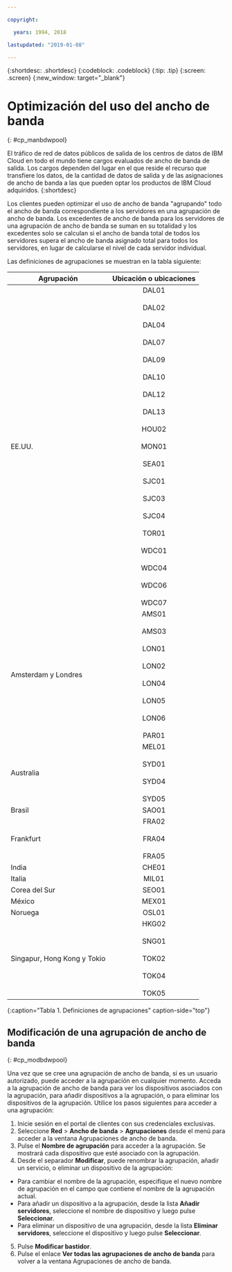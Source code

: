 ```yaml
---

copyright:

  years: 1994, 2018

lastupdated: "2019-01-08"

---
```


{:shortdesc: .shortdesc}
{:codeblock: .codeblock}
{:tip: .tip}
{:screen: .screen}
{:new_window: target="_blank"}


# Optimización del uso del ancho de banda
{: #cp_manbdwpool}

El tráfico de red de datos públicos de salida de los centros de datos de IBM Cloud en todo el mundo tiene cargos evaluados de ancho de banda de salida. Los cargos dependen del lugar en el que reside el recurso que transfiere los datos, de la cantidad de datos de salida y de las asignaciones de ancho de banda a las que pueden optar los productos de IBM Cloud adquiridos. 
{:shortdesc} 

Los clientes pueden optimizar el uso de ancho de banda "agrupando" todo el ancho de banda correspondiente a los servidores en una agrupación de ancho de banda. Los excedentes de ancho de banda para los servidores de una agrupación de ancho de banda se suman en su totalidad y los excedentes solo se calculan si el ancho de banda total de todos los servidores supera el ancho de banda asignado total para todos los servidores, en lugar de calcularse el nivel de cada servidor individual. 

Las definiciones de agrupaciones se muestran en la tabla siguiente: 

| Agrupación      | Ubicación o ubicaciones          |
| ------------- |:-------------:|
| EE.UU.    | DAL01<br/><br/>DAL02<br/><br/>DAL04<br/><br/>DAL07<br/><br/>DAL09<br/><br/>DAL10<br/><br/>DAL12<br/><br/>DAL13<br/><br/>HOU02<br/><br/>MON01<br/><br/>SEA01<br/><br/>SJC01<br/><br/>SJC03<br/><br/>SJC04<br/><br/>TOR01<br/><br/>WDC01<br/><br/>WDC04<br/><br/>WDC06<br/><br/>WDC07|
| Amsterdam y Londres | AMS01<br/><br/>AMS03<br/><br/>LON01<br/><br/>LON02<br/><br/>LON04<br/><br/>LON05<br/><br/>LON06<br/><br/>PAR01 |
| Australia | MEL01<br/><br/>SYD01<br/><br/>SYD04<br/><br/>SYD05 |
| Brasil | SAO01 |
| Frankfurt | FRA02<br/><br/>FRA04<br/><br/>FRA05 |
| India | CHE01 |
| Italia | MIL01 |
| Corea del Sur | SEO01 | 
| México | MEX01 | 
| Noruega | OSL01 | 
| Singapur, Hong Kong y Tokio | HKG02<br/><br/>SNG01<br/><br/>TOK02<br/><br/>TOK04<br/><br/>TOK05 |
{:caption="Tabla 1. Definiciones de agrupaciones" caption-side="top"}


## Modificación de una agrupación de ancho de banda
{: #cp_modbdwpool}

Una vez que se cree una agrupación de ancho de banda, si es un usuario autorizado, puede acceder a la agrupación en cualquier momento. Acceda a la agrupación de ancho de banda para ver los dispositivos asociados con la agrupación, para añadir dispositivos a la agrupación, o para eliminar los dispositivos de la agrupación. Utilice los pasos siguientes para acceder a una agrupación:

1. Inicie sesión en el portal de clientes con sus credenciales exclusivas.
2. Seleccione **Red** > **Ancho de banda** > **Agrupaciones** desde el menú para acceder a la ventana Agrupaciones de ancho de banda.
3. Pulse el **Nombre de agrupación** para acceder a la agrupación. Se mostrará cada dispositivo que esté asociado con la agrupación.
4. Desde el separador **Modificar**, puede renombrar la agrupación, añadir un servicio, o eliminar un dispositivo de la agrupación:
  * Para cambiar el nombre de la agrupación, especifique el nuevo nombre de agrupación en el campo que contiene el nombre de la agrupación actual.
  * Para añadir un dispositivo a la agrupación, desde la lista **Añadir servidores**, seleccione el nombre de dispositivo y luego pulse **Seleccionar**.
  * Para eliminar un dispositivo de una agrupación, desde la lista **Eliminar servidores**, seleccione el dispositivo y luego pulse **Seleccionar**.
5. Pulse **Modificar bastidor**.
6. Pulse el enlace **Ver todas las agrupaciones de ancho de banda** para volver a la ventana Agrupaciones de ancho de banda.
